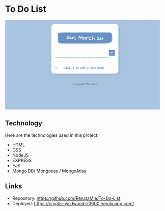 # To Do List

![](gifs/todolist.gif)

## Technology

Here are the technologies used in this project:

* HTML
* CSS
* NodeJS
* EXPRESS
* EJS 
* Mongo DB/ Mongoose / MongoAtlas


## Links

* Repository: https://github.com/RenataMie/To-Do-List
* Deployed: https://cryptic-wildwood-23600.herokuapp.com/
